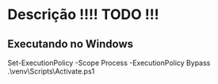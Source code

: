 # Descrição !!!! TODO !!!

## Executando no Windows
Set-ExecutionPolicy -Scope Process -ExecutionPolicy Bypass
.\venv\Scripts\Activate.ps1
